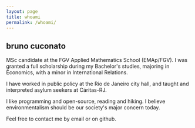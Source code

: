```yaml
---
layout: page
title: whoami
permalink: /whoami/
---
```


## bruno cuconato

MSc candidate at the FGV Applied Mathematics School (EMAp/FGV). I was granted a full scholarship during my Bachelor's studies, majoring in Economics, with a minor in International Relations.

I have worked in public policy at the Rio de Janeiro city hall, and taught and interpreted asylum seekers at Cáritas-RJ.

I like programming and open-source, reading and hiking. I believe environmentalism should be our society's major concern today.

Feel free to contact me by email or on github.